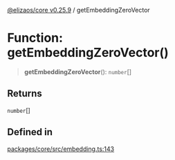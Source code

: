 [@elizaos/core v0.25.9](../index.md) / getEmbeddingZeroVector

# Function: getEmbeddingZeroVector()

> **getEmbeddingZeroVector**(): `number`[]

## Returns

`number`[]

## Defined in

[packages/core/src/embedding.ts:143](https://github.com/elizaOS/eliza/blob/main/packages/core/src/embedding.ts#L143)
